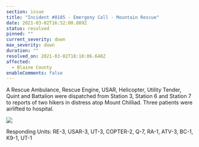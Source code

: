 ```yaml
---
section: issue
title: "Incident #0185 - Emergeny Call - Mountain Rescue"
date: 2021-03-02T16:52:00.889Z
status: resolved
pinned: ""
current_severity: down
max_severity: down
duration: ""
resolved_on: 2021-03-02T18:18:06.648Z
affected:
  - Blaine County
enableComments: false
---
```

A Rescue Ambulance, Rescue Engine, USAR, Helicopter, Utility Tender, Quint and Battalion were dispatched from Station 3, Station 6 and Station 7 to reports of two hikers in distress atop Mount Chilliad. Three patients were airlifted to hospital.

![](/images/uploads/gta-world-camera-2021-3-2-17-8-10.png)

Responding Units: RE-3, USAR-3, UT-3, COPTER-2, Q-7, RA-1, ATV-3, BC-1, K9-1, UT-1